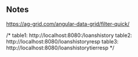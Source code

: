 ## Notes
https://ag-grid.com/angular-data-grid/filter-quick/

/*
table1: http://localhost:8080:/loanshistory
table2: http://localhost:8080/loanshistoryresp
table3: http://localhost:8080/loanshistorytierresp
 */